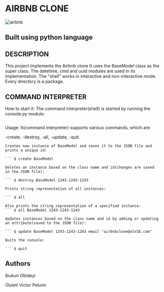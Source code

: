 # AIRBNB CLONE

![airbnb](https://user-images.githubusercontent.com/83606182/183284424-59181430-8fcb-46ed-bf00-8333c1d89c13.png)

## Built using python language

## DESCRIPTION

This project implements the Airbnb clone It uses the BaseModel class as the super class. The datetime, cmd and uuid modules are used in its implementation. The "shell" works in interactive and non-interactive mode. Every directory is a package.

## COMMAND INTERPRETER

How to start it:
The command interpreter(shell) is started by running the console.py module:

``` $./console.py
```

Usage:
It(command interpreter) supports various commands, which are:

-create,
-destroy,
-all,
-update,
-quit.

``` Create:
Creates new instance of BaseModel and saves it to the JSON file and prints a unique id:

``` $ create BaseModel
```

``` Destroy:
Deletes an instance based on the class name and id(changes are saved in the JSON file):

``` $ destroy BaseModel 1243-1243-1243
```

``` All
Prints string representation of all instances:

``` $ all

Also prints the string representation of a specified instance:
``` $ all BaseModel 1243-1243-1243
```

``` Update
Updates instances based on the class name and id by adding or updating an attribute(saved to the JSON file):

``` $ update BaseModel 1243-1243-1243 email "airbnbclone@alxSE.com"
```

``` Quit
Quits the console:

``` $ quit
```

## Authors

Ibukun Obideyi

Oluleti Victor Pelumi
